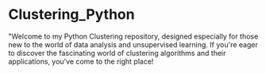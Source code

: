 # Clustering_Python
"Welcome to my  Python Clustering repository, designed especially for those new to the world of data analysis and unsupervised learning. If you're eager to discover the fascinating world of clustering algorithms and their applications, you've come to the right place!
